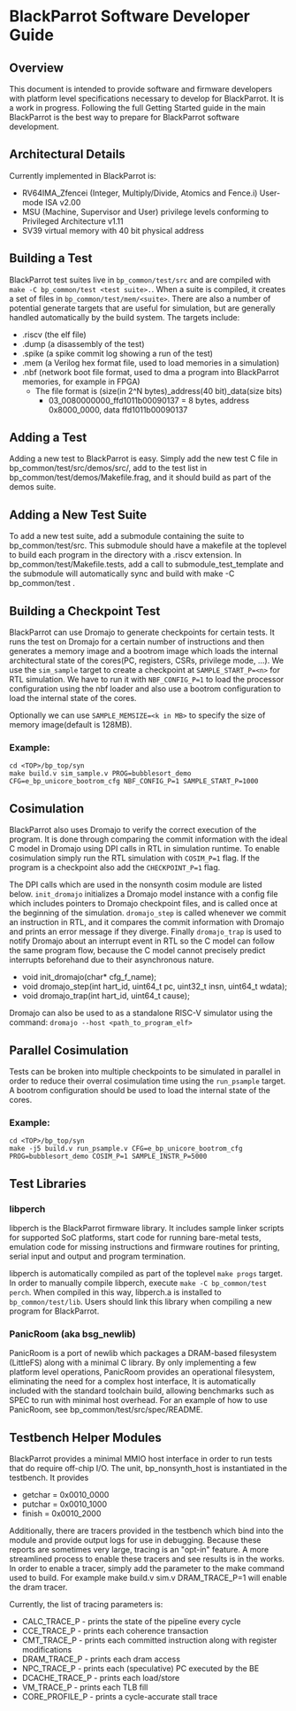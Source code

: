 # BlackParrot Software Developer Guide

## Overview
This document is intended to provide software and firmware developers with platform level specifications necessary to develop for BlackParrot. It is a work in progress. Following the full Getting Started guide in the main BlackParrot is the best way to prepare for BlackParrot software development.

## Architectural Details
Currently implemented in BlackParrot is:
* RV64IMA_Zfencei (Integer, Multiply/Divide, Atomics and Fence.i) User-mode ISA v2.00
* MSU (Machine, Supervisor and User) privilege levels conforming to Privileged Architecture v1.11
* SV39 virtual memory with 40 bit physical address

## Building a Test
BlackParrot test suites live in `bp_common/test/src` and are compiled with `make -C bp_common/test <test suite>.`. When a suite is compiled, it creates a set of files in `bp_common/test/mem/<suite>`. There are also a number of potential generate targets that are useful for simulation, but are generally handled automatically by the build system. The targets include:
* .riscv (the elf file)
* .dump (a disassembly of the test)
* .spike (a spike commit log showing a run of the test)
* .mem (a Verilog hex format file, used to load memories in a simulation)
* .nbf (network boot file format, used to dma a program into BlackParrot memories, for example in FPGA)
  * The file format is (size(in 2^N bytes)_address(40 bit)_data(size bits)
    * 03_0080000000_ffd1011b00090137 = 8 bytes, address 0x8000_0000, data ffd1011b00090137

## Adding a Test
Adding a new test to BlackParrot is easy. Simply add the new test C file in bp_common/test/src/demos/src/, add to the test list in bp_common/test/demos/Makefile.frag, and it should build as part of the demos suite.

## Adding a New Test Suite
To add a new test suite, add a submodule containing the suite to bp_common/test/src. This submodule should have a makefile at the toplevel to build each program in the directory with a .riscv extension. In bp_common/test/Makefile.tests, add a call to submodule_test_template and the submodule will automatically sync and build with make -C bp_common/test <suite name>. 

## Building a Checkpoint Test
BlackParrot can use Dromajo to generate checkpoints for certain tests. It runs the test on Dromajo for a certain number of instructions and then generates a memory image and a bootrom image which loads the internal architectural state of the cores(PC, registers, CSRs, privilege mode, ...). We use the `sim_sample` target to create a checkpoint at `SAMPLE_START_P=<n>` for RTL simulation. We have to run it with `NBF_CONFIG_P=1` to load the processor configuration using the nbf loader and also use a bootrom configuration to load the internal state of the cores.

Optionally we can use `SAMPLE_MEMSIZE=<k in MB>` to specify the size of memory image(default is 128MB).

### Example:
    cd <TOP>/bp_top/syn
    make build.v sim_sample.v PROG=bubblesort_demo CFG=e_bp_unicore_bootrom_cfg NBF_CONFIG_P=1 SAMPLE_START_P=1000

## Cosimulation
BlackParrot also uses Dromajo to verify the correct execution of the program. It is done through comparing the commit information with the ideal C model in Dromajo using DPI calls in RTL in simulation runtime. To enable cosimulation simply run the RTL simulation  with `COSIM_P=1` flag. If the program is a checkpoint also add the `CHECKPOINT_P=1` flag.

The DPI calls which are used in the nonsynth cosim module are listed below. `init_dromajo` initializes a Dromajo model instance with a config file which includes pointers to Dromajo checkpoint files, and is called once at the beginning of the simulation. `dromajo_step` is called whenever we commit an instruction in RTL, and it compares the commit information with Dromajo and prints an error message if they diverge. Finally `dromajo_trap` is used to notify Dromajo about an interrupt event in RTL so the C model can follow the same program flow, because the C model cannot precisely predict interrupts beforehand due to their asynchronous nature.

* void init_dromajo(char* cfg_f_name);
* void dromajo_step(int hart_id, uint64_t pc, uint32_t insn, uint64_t wdata);
* void dromajo_trap(int hart_id, uint64_t cause);

Dromajo can also be used to as a standalone RISC-V simulator using the command: `dromajo --host <path_to_program_elf>`

## Parallel Cosimulation
Tests can be broken into multiple checkpoints to be simulated in parallel in order to reduce their overral cosimulation time using the `run_psample` target. A bootrom configuration should be used to load the internal state of the cores.

### Example:
    cd <TOP>/bp_top/syn
    make -j5 build.v run_psample.v CFG=e_bp_unicore_bootrom_cfg PROG=bubblesort_demo COSIM_P=1 SAMPLE_INSTR_P=5000

## Test Libraries
### libperch
libperch is the BlackParrot firmware library. It includes sample linker scripts for supported SoC platforms, start code for running bare-metal tests, emulation code for missing instructions and firmware routines for printing, serial input and output and program termination.

libperch is automatically compiled as part of the toplevel `make progs` target. In order to manually compile libperch, execute `make -C bp_common/test perch`. When compiled in this way, libperch.a is installed to `bp_common/test/lib`. Users should link this library when compiling a new program for BlackParrot.
  
### PanicRoom (aka bsg_newlib)
PanicRoom is a port of newlib which packages a DRAM-based filesystem (LittleFS) along with a minimal C library. By only implementing a few platform level operations, PanicRoom provides an operational filesystem, eliminating the need for a complex host interface, It is automatically included with the standard toolchain build, allowing benchmarks such as SPEC to run with minimal host overhead. For an example of how to use PanicRoom, see bp_common/test/src/spec/README.

## Testbench Helper Modules
BlackParrot provides a minimal MMIO host interface in order to run tests that do require off-chip
I/O. The unit, bp_nonsynth_host is instantiated in the testbench. It provides
* getchar = 0x0010_0000
* putchar = 0x0010_1000
* finish = 0x0010_2000

Additionally, there are tracers provided in the testbench which bind into the module and provide
output logs for use in debugging. Because these reports are sometimes very large, tracing is an
"opt-in" feature. A more streamlined process to enable these tracers and see results is in the works. In order to enable a tracer, simply add the parameter to the make command used to build.  For example make build.v sim.v DRAM_TRACE_P=1 will enable the dram tracer.

Currently, the list of tracing parameters is:
* CALC_TRACE_P - prints the state of the pipeline every cycle
* CCE_TRACE_P - prints each coherence transaction
* CMT_TRACE_P - prints each committed instruction along with register modifications
* DRAM_TRACE_P - prints each dram access
* NPC_TRACE_P - prints each (speculative) PC executed by the BE
* DCACHE_TRACE_P - prints each load/store
* VM_TRACE_P - prints each TLB fill
* CORE_PROFILE_P - prints a cycle-accurate stall trace

